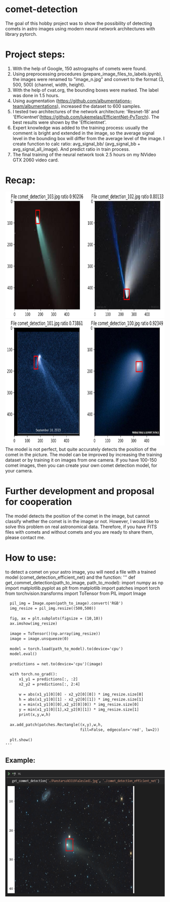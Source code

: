 # comet-detection
The goal of this hobby project was to show the possibility of detecting comets in astro images using modern neural network architectures with library pytorch.

# Project steps:
1. With the help of Google, 150 astrographs of comets were found.
2. Using preprocessing procedures (prepare_image_files_to_labels.ipynb), the images were renamed to "image_n.jpg" and convert to the format (3, 500, 500) (channel, width, height).
3. With the help of cvat.org, the bounding boxes were marked. The label was done in 1.5 hours.
4. Using augmentation (https://github.com/albumentations-team/albumentations), increased the dataset to 600 samples.
4. I tested two architectures of the network architecture: 'Resnet-18' and 'Efficientnet'(https://github.com/lukemelas/EfficientNet-PyTorch). The best results were shown by the 'Efficientnet'.
5. Expert knowledge was added to the training process: usually the comment is bright and extended in the image, 
so the average signal level in the bounding box will differ from the average level of the image. 
I create function to calc ratio: avg_signal_bb/ (avg_signal_bb + avg_signal_all_image). And predict ratio in train process.
6. The final training of the neural network took 2.5 hours on my NVideo GTX 2060 video card.

# Recap:
<img src="./image_results/results_1.png" height="400">
<img src="./image_results/results_2.png" height="400">
  The model is not perfect, but quite accurately detects the position of the comet in the picture. The model can be improved by increasing the training dataset or by training it on images from one camera. If you have 100-150 comet images, then you can create your own comet detection model, for your camera.

# Further development and proposal for cooperation
The model detects the position of the comet in the image, but cannot classify whether the comet is in the image or not. However, I would like to solve this problem on real astronomical data. Therefore, if you have FITS files with comets and without comets and you are ready to share them, please contact me.

# How to use:
  to detect a comet on your astro image, you will need a file with a trained model (comet_detection_efficient_net) and the function:
    '''
    def get_commet_detection(path_to_image, path_to_model):
      import numpy as np
      import matplotlib.pyplot as plt
      from matplotlib import patches
      import torch
      from torchvision.transforms import ToTensor
      from PIL import Image

      pil_img = Image.open(path_to_image).convert('RGB')
      img_resize = pil_img.resize((500,500))
      
      fig, ax = plt.subplots(figsize = (10,10))
      ax.imshow(img_resize)

      image = ToTensor()(np.array(img_resize))
      image = image.unsqueeze(0)

      model = torch.load(path_to_model).to(device='cpu')
      model.eval()

      predictions = net.to(device='cpu')(image)

      with torch.no_grad():
          x1_y1 = predictions[:, :2]
          x2_y2 = predictions[:, 2:4]

          w = abs(x1_y1[0][0] - x2_y2[0][0]) * img_resize.size[0]
          h = abs(x1_y1[0][1] - x2_y2[0][1]) * img_resize.size[1]
          x = min(x1_y1[0][0],x2_y2[0][0]) * img_resize.size[0]
          y = min(x1_y1[0][1],x2_y2[0][1]) * img_resize.size[1]
          print(x,y,w,h)

      ax.add_patch(patches.Rectangle((x,y),w,h,
                                     fill=False, edgecolor='red', lw=2))

      plt.show()  
    '''

## Example:

<img src="./image_results/results_3.png" height="400">
